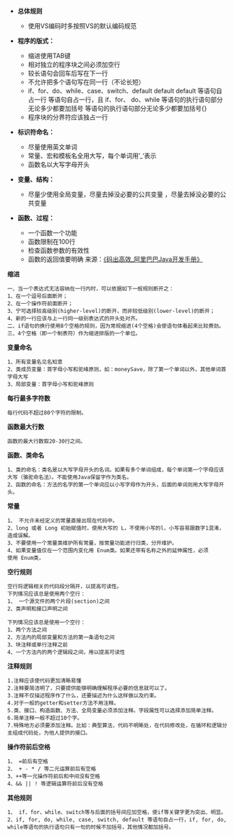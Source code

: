 - **总体规则**
  -   使用VS编码时多按照VS的默认编码规范

- **程序的版式：**
  - 缩进使用TAB键
  - 相对独立的程序块之间必须加空行
  - 较长语句会回车后写在下一行
  - 不允许把多个语句写在同一行（不论长短）
  - if、for、do、while、case、switch、default default default 等语句自占一行 等语句自占一行，且 if、for、 do、while 等语句的执行语句部分无论多少都要加括号 等语句的执行语句部分无论多少都要加括号{}
  - 程序块的分界符应该独占一行

- **标识符命名：**
  - 尽量使用英文单词
  - 常量、宏和模板名全用大写，每个单词用’_‘表示
  - 函数名以大写字母开头
- **变量、结构：**
  - 尽量少使用全局变量，尽量去掉没必要的公共变量 ，尽量去掉没必要的公共变量
- **函数、过程：**
  - 一个函数一个功能
  - 函数限制在100行
  - 检查函数参数的有效性
  - 函数的返回值要明确
来源：[《码出高效_阿里巴巴Java开发手册》](https://github.com/chjw8016/alibaba-java-style-guide)

**缩进**  
```
一、当一个表达式无法容纳在一行内时，可以依据如下一般规则断开之：
1、在一个逗号后面断开；
2、在一个操作符前面断开；
3、宁可选择较高级别(higher-level)的断开，而非较低级别(lower-level)的断开；
4、新的一行应该与上一行同一级别表达式的开头处对齐。
二、if语句的换行使用8个空格的规则，因为常规缩进(4个空格)会使语句体看起来比较费劲。
三、4个空格（即一个制表符）作为缩进排版的一个单位。
```
**变量命名**  
```
1、所有变量名见名知意
2、类成员变量：首字母小写和驼峰原则，如：moneySave，除了第一个单词以外，其他单词首字母大写
3、局部变量：首字母小写和驼峰原则
```
**每行最多字符数**  
```
每行代码不超过80个字符的限制。
```
**函数最大行数**
```
函数的最大行数取20-30行之间。
```
**函数、类命名**
```
1、类的命名：类名是以大写字母开头的名词。如果有多个单词组成，每个单词第一个字母应该大写（骆驼命名法）。不能使用Java保留字作为类名。
2、函数的命名：方法的名字的第一个单词应以小写字母作为开头，后面的单词则用大写字母开头。
```
**常量**
```
1、 不允许未经定义的常量直接出现在代码中。
2、long 或者 Long 初始赋值时，使用大写的 L，不使用小写的l，小写容易跟数字1混淆，造成误解。
3、不要使用一个常量类维护所有常量，按常量功能进行归类，分开维护。
4、如果变量值仅在一个范围内变化用 Enum类。如果还带有名称之外的延伸属性，必须
使用 Enum类，
```
**空行规则**
```
空行将逻辑相关的代码段分隔开，以提高可读性。
下列情况应该总是使用两个空行：
1、 一个源文件的两个片段(section)之间
2、类声明和接口声明之间

下列情况应该总是使用一个空行：
1、两个方法之间
2、方法内的局部变量和方法的第一条语句之间
3、块注释或单行注释之前
4、一个方法内的两个逻辑段之间，用以提高可读性
```
**注释规则**
```
1.注释应该使代码更加清晰易懂
2.注释要简洁明了，只要提供能够明确理解程序必要的信息就可以了。
3.注释不仅描述程序作了什么，还要描述为什么这样做以及约束。
4.对于一般的getter和setter方法不用注释。
5.类、接口、构造函数、方法、全局变量必须添加注释。字段属性可以选择添加简单注释。
6.简单注释一般不超过10个字。
7.特殊地方必须要添加注释。比如：典型算法，代码不明晰处，在代码修改处，在循环和逻辑分支组成代码处，为他人提供的接口。
```
**操作符前后空格**
```
1、 =前后有空格
2、 + - * / 等二元运算前后有空格
3、++等一元操作符前后和中间没有空格
4、&& || ! 等逻辑运算符前后没有空格
```
**其他规则**
```
1、 if、for、while、switch等与后面的括号间应加空格，使if等关键字更为突出、明显。
2、if, for, do, while, case, switch, default 等语句自占一行，if, for, do, while等语句的执行语句只有一句的时候不加括号，其他情况都加括号。
```

